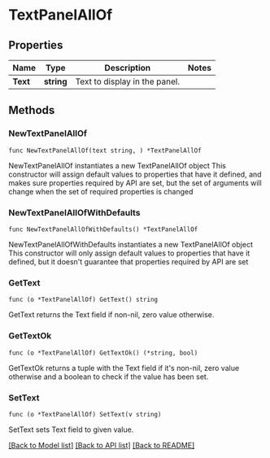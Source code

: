 # TextPanelAllOf

## Properties

Name | Type | Description | Notes
------------ | ------------- | ------------- | -------------
**Text** | **string** | Text to display in the panel. | 

## Methods

### NewTextPanelAllOf

`func NewTextPanelAllOf(text string, ) *TextPanelAllOf`

NewTextPanelAllOf instantiates a new TextPanelAllOf object
This constructor will assign default values to properties that have it defined,
and makes sure properties required by API are set, but the set of arguments
will change when the set of required properties is changed

### NewTextPanelAllOfWithDefaults

`func NewTextPanelAllOfWithDefaults() *TextPanelAllOf`

NewTextPanelAllOfWithDefaults instantiates a new TextPanelAllOf object
This constructor will only assign default values to properties that have it defined,
but it doesn't guarantee that properties required by API are set

### GetText

`func (o *TextPanelAllOf) GetText() string`

GetText returns the Text field if non-nil, zero value otherwise.

### GetTextOk

`func (o *TextPanelAllOf) GetTextOk() (*string, bool)`

GetTextOk returns a tuple with the Text field if it's non-nil, zero value otherwise
and a boolean to check if the value has been set.

### SetText

`func (o *TextPanelAllOf) SetText(v string)`

SetText sets Text field to given value.



[[Back to Model list]](../README.md#documentation-for-models) [[Back to API list]](../README.md#documentation-for-api-endpoints) [[Back to README]](../README.md)


